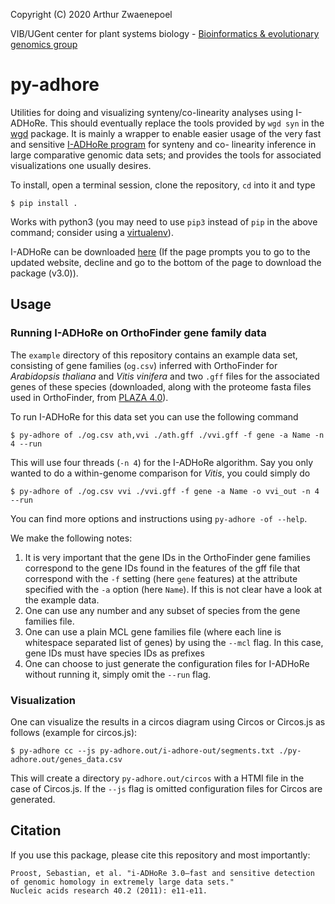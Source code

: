 Copyright (C) 2020 Arthur Zwaenepoel

VIB/UGent center for plant systems biology - [Bioinformatics & evolutionary
genomics group](http://bioinformatics.psb.ugent.be/beg/)

# py-adhore

Utilities for doing and visualizing synteny/co-linearity analyses using
I-ADHoRe.  This should eventually replace the tools provided by `wgd syn` in the
[wgd]( https://github.com/arzwa/wgd/) package. It is mainly a wrapper to enable
easier usage of the very fast and sensitive [I-ADHoRe program](http://bioinformatics.psb.ugent.be/webtools/i-adhore/licensing/) for synteny and co-
linearity inference in large comparative genomic data sets; and provides the tools
for associated visualizations one usually desires.

To install, open a terminal session, clone the repository, `cd` into it and
type

```
$ pip install .
```

Works with python3 (you may need to use `pip3` instead of `pip` in the above
command; consider using a [virtualenv](https://virtualenv.pypa.io/en/stable/)).

I-ADHoRe can be downloaded [here](http://bioinformatics.psb.ugent.be/webtools/i-adhore/licensing/) (If the page prompts you to go to the updated website, decline
and go to the bottom of the page to download the package (v3.0)).

## Usage

### Running I-ADHoRe on OrthoFinder gene family data

The `example` directory of this repository contains an example data set,
consisting of gene families (`og.csv`) inferred with OrthoFinder for
*Arabidopsis thaliana* and *Vitis vinifera* and two `.gff` files for the
associated genes of these species (downloaded, along with the proteome fasta
files used in OrthoFinder, from [PLAZA
4.0](https://bioinformatics.psb.ugent.be/plaza/versions/plaza_v4_dicots/download/index)).

To run I-ADHoRe for this data set you can use the following command

```
$ py-adhore of ./og.csv ath,vvi ./ath.gff ./vvi.gff -f gene -a Name -n 4 --run
```

This will use four threads (`-n 4`) for the I-ADHoRe algorithm. Say you only
wanted to do a within-genome comparison for *Vitis*, you could simply do

```
$ py-adhore of ./og.csv vvi ./vvi.gff -f gene -a Name -o vvi_out -n 4 --run
```

You can find more options and instructions using `py-adhore -of --help`.

We make the following notes:

1. It is very important that the gene IDs in the OrthoFinder gene families
   correspond to the gene IDs found in the features of the gff file that
   correspond with the `-f` setting (here `gene` features) at the attribute
   specified with the `-a` option (here `Name`). If this is not clear have a
   look at the example data.
2. One can use any number and any subset of species from the gene families
   file.
3. One can use a plain MCL gene families file (where each line is whitespace
   separated list of genes) by using the `--mcl` flag. In this case, gene IDs
   must have species IDs as prefixes
4. One can choose to just generate the configuration files for I-ADHoRe without
   running it, simply omit the `--run` flag.

### Visualization

One can visualize the results in a circos diagram using Circos or Circos.js as
follows (example for circos.js):

```
$ py-adhore cc --js py-adhore.out/i-adhore-out/segments.txt ./py-adhore.out/genes_data.csv
```

This will create a directory `py-adhore.out/circos` with a HTMl file in the
case of Circos.js. If the `--js` flag is omitted configuration files for Circos
are generated.

## Citation

If you use this package, please cite this repository and most importantly:

```
Proost, Sebastian, et al. "i-ADHoRe 3.0—fast and sensitive detection of genomic homology in extremely large data sets."
Nucleic acids research 40.2 (2011): e11-e11.
```
